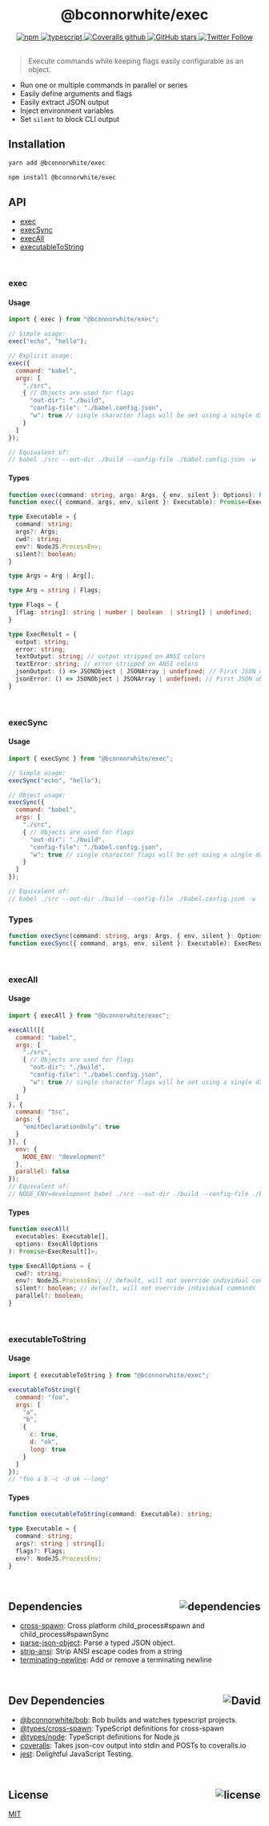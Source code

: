 <div align="center">
  <h1>@bconnorwhite/exec</h1>
  <a href="https://npmjs.com/package/@bconnorwhite/exec">
    <img alt="npm" src="https://img.shields.io/npm/v/@bconnorwhite/exec.svg">
  </a>
  <a href="https://github.com/bconnorwhite/exec">
    <img alt="typescript" src="https://img.shields.io/badge/TypeScript-%F0%9F%91%8D-blue.svg">
  </a>
  <a href='https://coveralls.io/github/bconnorwhite/exec?branch=master'>
    <img alt="Coveralls github" src="https://img.shields.io/coveralls/github/bconnorwhite/exec.svg">
  </a>
  <a href="https://github.com/bconnorwhite/exec">
    <img alt="GitHub stars" src="https://img.shields.io/github/stars/bconnorwhite/exec?label=Stars%20Appreciated%21&style=social">
  </a>
  <a href="https://twitter.com/bconnorwhite">
    <img alt="Twitter Follow" src="https://img.shields.io/twitter/follow/bconnorwhite.svg?label=%40bconnorwhite&style=social">
  </a>
</div>

<br />

> Execute commands while keeping flags easily configurable as an object.

- Run one or multiple commands in parallel or series
- Easily define arguments and flags
- Easily extract JSON output
- Inject environment variables
- Set `silent` to block CLI output

## Installation

```bash
yarn add @bconnorwhite/exec
```

```bash
npm install @bconnorwhite/exec
```

## API

- [exec](#exec)  
- [execSync](#execsync)  
- [execAll](#execall)  
- [executableToString](#executabletostring)

<br />

### exec

#### Usage

```js
import { exec } from "@bconnorwhite/exec";

// Simple usage:
exec("echo", "hello");

// Explicit usage:
exec({
  command: "babel",
  args: [
    "./src",
    { // Objects are used for flags
      "out-dir": "./build",
      "config-file": "./babel.config.json",
      "w": true // single character flags will be set using a single dash
    }
  ]
});

// Equivalent of:
// babel ./src --out-dir ./build --config-file ./babel.config.json -w
```

#### Types

```ts
function exec(command: string, args: Args, { env, silent }: Options): Promise<ExecResult>;
function exec({ command, args, env, silent }: Executable): Promise<ExecResult>;

type Executable = {
  command: string;
  args?: Args;
  cwd?: string;
  env?: NodeJS.ProcessEnv;
  silent?: boolean;
}

type Args = Arg | Arg[];

type Arg = string | Flags;

type Flags = {
  [flag: string]: string | number | boolean  | string[] | undefined;
}

type ExecResult = {
  output: string;
  error: string;
  textOutput: string; // output stripped on ANSI colors
  textError: string; // error stripped on ANSI colors
  jsonOutput: () => JSONObject | JSONArray | undefined; // First JSON object or array in output
  jsonError: () => JSONObject | JSONArray | undefined; // First JSON object or array in error
}
```

<br />

### execSync

#### Usage

```js
import { execSync } from "@bconnorwhite/exec";

// Simple usage:
execSync("echo", "hello");

// Object usage:
execSync({
  command: "babel",
  args: [
    "./src",
    { // Objects are used for flags
      "out-dir": "./build",
      "config-file": "./babel.config.json",
      "w": true // single character flags will be set using a single dash
    }
  ]
});

// Equivalent of:
// babel ./src --out-dir ./build --config-file ./babel.config.json -w
```
### Types
```ts
function execSync(command: string, args: Args, { env, silent }: Options): ExecResult;
function execSync({ command, args, env, silent }: Executable): ExecResult;

```

<br />

### execAll

#### Usage

```js
import { execAll } from "@bconnorwhite/exec";

execAll([{
  command: "babel",
  args: [
    "./src",
    { // Objects are used for flags
      "out-dir": "./build",
      "config-file": "./babel.config.json",
      "w": true // single character flags will be set using a single dash
    }
  ]
}, {
  command: "tsc",
  args: {
    "emitDeclarationOnly": true
  }
}], {
  env: {
    NODE_ENV: "development"
  },
  parallel: false
});
// Equivalent of:
// NODE_ENV=development babel ./src --out-dir ./build --config-file ./babel.config.json --watch && tsc --emitDeclarationOnly
```
#### Types
```ts
function execAll(
  executables: Executable[],
  options: ExecAllOptions
): Promise<ExecResult[]>;

type ExecAllOptions = {
  cwd?: string;
  env?: NodeJS.ProcessEnv; // default, will not override individual commands
  silent?: boolean; // default, will not override individual commands
  parallel?: boolean;
}
```

<br />

### executableToString

#### Usage

```js
import { executableToString } from "@bconnorwhite/exec";

executableToString({
  command: "foo",
  args: [
    "a",
    "b",
    {
      c: true,
      d: "ok",
      long: true
    }
  ]
});
// "foo a b -c -d ok --long"
```

#### Types

```ts
function executableToString(command: Executable): string;

type Executable = {
  command: string;
  args?: string | string[];
  flags?: Flags;
  env?: NodeJS.ProcessEnv;
}
```

<br />

<h2>Dependencies<img align="right" alt="dependencies" src="https://img.shields.io/david/bconnorwhite/exec.svg"></h2>

- [cross-spawn](https://npmjs.com/package/cross-spawn): Cross platform child_process#spawn and child_process#spawnSync
- [parse-json-object](https://npmjs.com/package/parse-json-object): Parse a typed JSON object.
- [strip-ansi](https://npmjs.com/package/strip-ansi): Strip ANSI escape codes from a string
- [terminating-newline](https://npmjs.com/package/terminating-newline): Add or remove a terminating newline

<br />

<h2>Dev Dependencies<img align="right" alt="David" src="https://img.shields.io/david/dev/bconnorwhite/exec.svg"></h2>

- [@bconnorwhite/bob](https://npmjs.com/package/@bconnorwhite/bob): Bob builds and watches typescript projects.
- [@types/cross-spawn](https://npmjs.com/package/@types/cross-spawn): TypeScript definitions for cross-spawn
- [@types/node](https://npmjs.com/package/@types/node): TypeScript definitions for Node.js
- [coveralls](https://npmjs.com/package/coveralls): Takes json-cov output into stdin and POSTs to coveralls.io
- [jest](https://npmjs.com/package/jest): Delightful JavaScript Testing.

<br />

<h2>License <img align="right" alt="license" src="https://img.shields.io/npm/l/@bconnorwhite/exec.svg"></h2>

[MIT](https://mit-license.org/)
